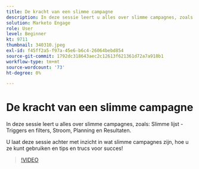 ```yaml
---
title: De kracht van een slimme campagne
description: In deze sessie leert u alles over slimme campagnes, zoals - Slimme lijst - Triggers en filters, Stroom, Planning en Resultaten.
solution: Marketo Engage
role: User
level: Beginner
kt: 9711
thumbnail: 340310.jpeg
exl-id: f45ff2a5-f97a-45e6-b6c4-26064bebd854
source-git-commit: 1792dc318643aec2c12613f621361d72a7a918b1
workflow-type: tm+mt
source-wordcount: '73'
ht-degree: 0%

---
```


# De kracht van een slimme campagne

In deze sessie leert u alles over slimme campagnes, zoals: Slimme lijst - Triggers en filters, Stroom, Planning en Resultaten.

U laat deze sessie achter met inzicht in wat slimme campagnes zijn, hoe u ze kunt gebruiken en tips en trucs voor succes!

>[!VIDEO](https://video.tv.adobe.com/v/340310/?quality=12&learn=on)
